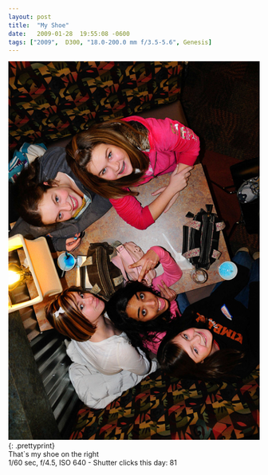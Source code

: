 ```yaml
---
layout: post
title:  "My Shoe"
date:   2009-01-28  19:55:08 -0600
tags: ["2009",  D300, "18.0-200.0 mm f/3.5-5.6", Genesis]
---
```

![:title](/images/2009/2009_0128_DSC2827.jpg)
{: .prettyprint}  
That`s my shoe on the right  
1/60 sec, f/4.5, ISO 640 - Shutter clicks this day: 81